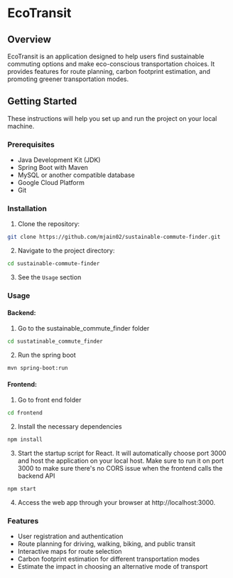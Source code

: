 # EcoTransit

## Overview

EcoTransit is an application designed to help users find sustainable commuting options and make eco-conscious transportation choices. It provides features for route planning, carbon footprint estimation, and promoting greener transportation modes.

## Getting Started

These instructions will help you set up and run the project on your local machine.

### Prerequisites

- Java Development Kit (JDK)
- Spring Boot with Maven
- MySQL or another compatible database
- Google Cloud Platform
- Git

### Installation

1. Clone the repository:

```bash
git clone https://github.com/mjain02/sustainable-commute-finder.git
```

2. Navigate to the project directory:

```bash
cd sustainable-commute-finder
```

3. See the `Usage` section

### Usage

#### Backend:

1. Go to the sustainable_commute_finder folder

```bash
cd sustatinable_commute_finder
```

2. Run the spring boot

```bash
mvn spring-boot:run
```

#### Frontend:

1. Go to front end folder

```bash
cd frontend
```

2. Install the necessary dependencies

```bash
npm install
```

3. Start the startup script for React. It will automatically choose port 3000 and host the application on your local host. Make sure to run it on port 3000 to make sure there's no CORS issue when the frontend calls the backend API

```bash
npm start
```

4. Access the web app through your browser at http://localhost:3000.

### Features

- User registration and authentication
- Route planning for driving, walking, biking, and public transit
- Interactive maps for route selection
- Carbon footprint estimation for different transportation modes
- Estimate the impact in choosing an alternative mode of transport
